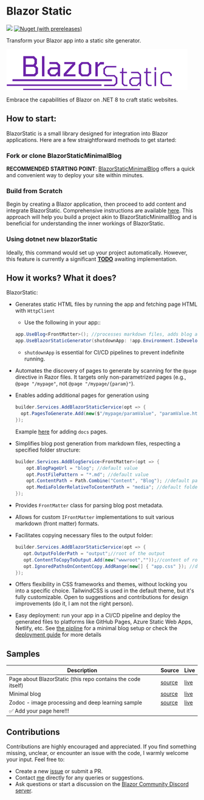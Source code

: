 ﻿# Blazor Static


 [![](https://dcbadge.vercel.app/api/server/DsAXsMuEbx?style=flat)](https://discord.gg/DsAXsMuEbx)
[![Nuget (with prereleases)](https://img.shields.io/nuget/vpre/BlazorStatic)](https://www.nuget.org/packages/BlazorStatic/)


Transform your Blazor app into a static site generator.

  <img id="imglogo" src="./BlazorStaticWebsite/wwwroot/imgs/logo.png" alt="blazor static logo">

Embrace the capabilities of Blazor on .NET 8 to craft static websites.

## How to start: 

BlazorStatic is a small library designed for integration into Blazor applications. Here are a few straightforward methods to get started:

### Fork or clone BlazorStaticMinimalBlog

**RECOMMENDED STARTING POINT**: [BlazorStaticMinimalBlog](https://github.com/tesar-tech/BlazorStaticMinimalBlog) offers a quick and convenient way to deploy your site within minutes.


### Build from Scratch

Begin by creating a Blazor application, then proceed to add content and integrate BlazorStatic. Comprehensive instructions are available [here](./BlazorStaticWebsite/Content/Docs/new-start.md). This approach will help you build a project akin to BlazorStaticMinimalBlog and is beneficial for understanding the inner workings of BlazorStatic.

### Using dotnet new blazorStatic

Ideally, this command would set up your project automatically. However, this feature is currently a significant **[TODO](https://github.com/tesar-tech/BlazorStatic/issues/2)** awaiting implementation.


## How it works? What it does?

BlazorStatic:

- Generates static HTML files by running the app and fetching page HTML with `HttpClient`  
  - Use the following in your app:: 
  ```csharp
  app.UseBlog<FrontMatter>(); //processes markdown files, adds blog and tags pages
  app.UseBlazorStaticGenerator(shutdownApp: !app.Environment.IsDevelopment());
  ```
  - `shutdownApp` is essential for CI/CD pipelines to prevent indefinite running.


- Automates the discovery of pages to generate by scanning for the `@page` directive in Razor files. It targets only non-parametrized pages (e.g., `@page "/mypage"`, not `@page "/mypage/{param}"`).

- Enables adding additional pages for generation using

  ```csharp
  builder.Services.AddBlazorStaticService(opt => {
    opt.PagesToGenerate.Add(new($"/mypage/paramValue", "paramValue.html"))
  }); 
  ```
  Example [here](https://github.com/tesar-tech/BlazorStatic/blob/master/BlazorStaticWebsite/Program.cs) for adding `docs` pages.   

- Simplifies blog post generation from markdown files, respecting a specified folder structure:
  ```csharp
  builder.Services.AddBlogService<FrontMatter>(opt => {
      opt.BlogPageUrl = "blog"; //default value
      opt.PostFilePattern = "*.md"; //default value
      opt.ContentPath = Path.Combine("Content", "Blog"); //default path
      opt.MediaFolderRelativeToContentPath = "media"; //default folder
  });
  ```

- Provides `FrontMatter` class for parsing blog post metadata.
- Allows for custom `IFrontMatter` implementations to suit various markdown (front matter) formats.

- Facilitates copying necessary files to the output folder:

  ```csharp
  builder.Services.AddBlazorStaticService(opt => {
     opt.OutputFolderPath = "output";//root of the output 
     opt.ContentToCopyToOutput.Add(new("wwwroot",""));//content of root gets copied to the output
     opt.IgnoredPathsOnContentCopy.AddRange(new[] { "app.css" }); //don't copy app.css
  }); 
  ```



- Offers flexibility in CSS frameworks and themes, without locking you into a specific choice. TailwindCSS is used in the default theme, but it's fully customizable. Open to suggestions and contributions for design improvements (do it, I am not the right person).

- Easy deployment: run your app in a CI/CD pipeline and deploy the generated files to platforms like GitHub Pages, Azure Static Web Apps, Netlify, etc. See [the pipline](https://github.com/tesar-tech/BlazorStaticMinimalBlog/blob/master/.github/workflows/publish-to-gh-pages.yml) for a minimal blog setup or check the [deployment guide](./BlazorStaticWebsite/Content/Docs/deployment.md) for more details

## Samples

| Description | Source | Live |
| --- | --- | --- |
|Page about BlazorStatic (this repo contains the code itself)|[source](https://github.com/tesar-tech/BlazorStatic/tree/master/BlazorStaticWebsite) | [live](https://tesar-tech.github.io/BlazorStatic/)|
| Minimal blog  |[source](https://github.com/tesar-tech/BlazorStaticMinimalBlog)|[live](https://tesar-tech.github.io/BlazorStaticMinimalBlog/)|
|Zodoc - image processing and deep learning sample| [source](https://github.com/tesar-tech/zodoc/)|[live](https://zodoc.tech/)|
|✅ Add your page here!!!||

## Contributions

Contributions are highly encouraged and appreciated. If you find something missing, unclear, or encounter an issue with the code, I warmly welcome your input. Feel free to:

- Create a new [issue](https://github.com/tesar-tech/BlazorStatic/issues) or submit a PR.
- Contact [me](https://github.com/tesar-tech/) directly for any queries or suggestions.
- Ask questions or start a discussion on the [Blazor Community Discord server](https://discord.gg/DsAXsMuEbx).



